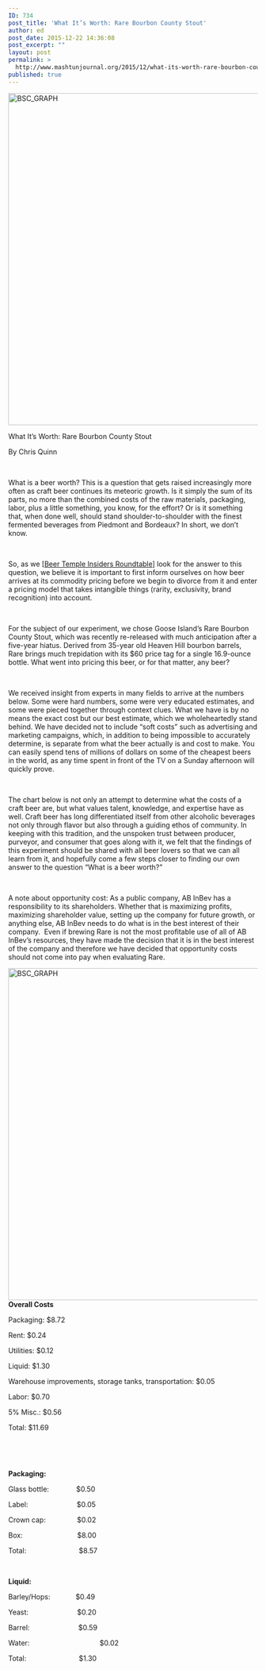 ```yaml
---
ID: 734
post_title: 'What It’s Worth: Rare Bourbon County Stout'
author: ed
post_date: 2015-12-22 14:36:08
post_excerpt: ""
layout: post
permalink: >
  http://www.mashtunjournal.org/2015/12/what-its-worth-rare-bourbon-county-stout/
published: true
---
```

<a href="http://www.mashtunjournal.org/2015/12/what-its-worth-rare-bourbon-county-stout/bsc_graph/" rel="attachment wp-att-735"><img class="alignnone size-large wp-image-735" src="http://www.mashtunjournal.org/wp-content/uploads/2015/12/BSC_GRAPH-550x669.jpg" alt="BSC_GRAPH" width="550" height="669" /></a>

What It’s Worth: Rare Bourbon County Stout

By Chris Quinn

&nbsp;

What is a beer worth? This is a question that gets raised increasingly more often as craft beer continues its meteoric growth. Is it simply the sum of its parts, no more than the combined costs of the raw materials, packaging, labor, plus a little something, you know, for the effort? Or is it something that, when done well, should stand shoulder-to-shoulder with the finest fermented beverages from Piedmont and Bordeaux? In short, we don’t know.

&nbsp;

So, as we [<a href="https://itunes.apple.com/us/podcast/beer-temple-insiders-roundtable/id1017117588?mt=2">Beer Temple Insiders Roundtable</a>] look for the answer to this question, we believe it is important to first inform ourselves on how beer arrives at its commodity pricing before we begin to divorce from it and enter a pricing model that takes intangible things (rarity, exclusivity, brand recognition) into account.

&nbsp;

For the subject of our experiment, we chose Goose Island’s Rare Bourbon County Stout, which was recently re-released with much anticipation after a five-year hiatus. Derived from 35-year old Heaven Hill bourbon barrels, Rare brings much trepidation with its $60 price tag for a single 16.9-ounce bottle. What went into pricing this beer, or for that matter, any beer?

&nbsp;

We received insight from experts in many fields to arrive at the numbers below. Some were hard numbers, some were very educated estimates, and some were pieced together through context clues. What we have is by no means the exact cost but our best estimate, which we wholeheartedly stand behind. We have decided not to include “soft costs” such as advertising and marketing campaigns, which, in addition to being impossible to accurately determine, is separate from what the beer actually is and cost to make. You can easily spend tens of millions of dollars on some of the cheapest beers in the world, as any time spent in front of the TV on a Sunday afternoon will quickly prove.

&nbsp;

The chart below is not only an attempt to determine what the costs of a craft beer are, but what values talent, knowledge, and expertise have as well. Craft beer has long differentiated itself from other alcoholic beverages not only through flavor but also through a guiding ethos of community. In keeping with this tradition, and the unspoken trust between producer, purveyor, and consumer that goes along with it, we felt that the findings of this experiment should be shared with all beer lovers so that we can all learn from it, and hopefully come a few steps closer to finding our own answer to the question “What is a beer worth?”

&nbsp;

A note about opportunity cost: As a public company, AB InBev has a responsibility to its shareholders. Whether that is maximizing profits, maximizing shareholder value, setting up the company for future growth, or anything else, AB InBev needs to do what is in the best interest of their company.  Even if brewing Rare is not the most profitable use of all of AB InBev’s resources, they have made the decision that it is in the best interest of the company and therefore we have decided that opportunity costs should not come into pay when evaluating Rare.

<a href="http://www.mashtunjournal.org/2015/12/what-its-worth-rare-bourbon-county-stout/bsc_graph/" rel="attachment wp-att-735"><img class="alignnone size-large wp-image-735" src="http://www.mashtunjournal.org/wp-content/uploads/2015/12/BSC_GRAPH-550x669.jpg" alt="BSC_GRAPH" width="550" height="669" /></a>
<strong>Overall Costs</strong>

Packaging: $8.72

Rent: $0.24

Utilities: $0.12

Liquid: $1.30

Warehouse improvements, storage tanks, transportation: $0.05

Labor: $0.70

5% Misc.: $0.56

Total: $11.69

&nbsp;

&nbsp;

<strong>Packaging:</strong>

Glass bottle:              $0.50

Label:                         $0.05

Crown cap:                $0.02

Box:                            $8.00

Total:                           $8.57

&nbsp;

<strong>Liquid:</strong>

Barley/Hops:             $0.49

Yeast:                         $0.20

Barrel:                         $0.59

Water:                                    $0.02

Total:                           $1.30

&nbsp;